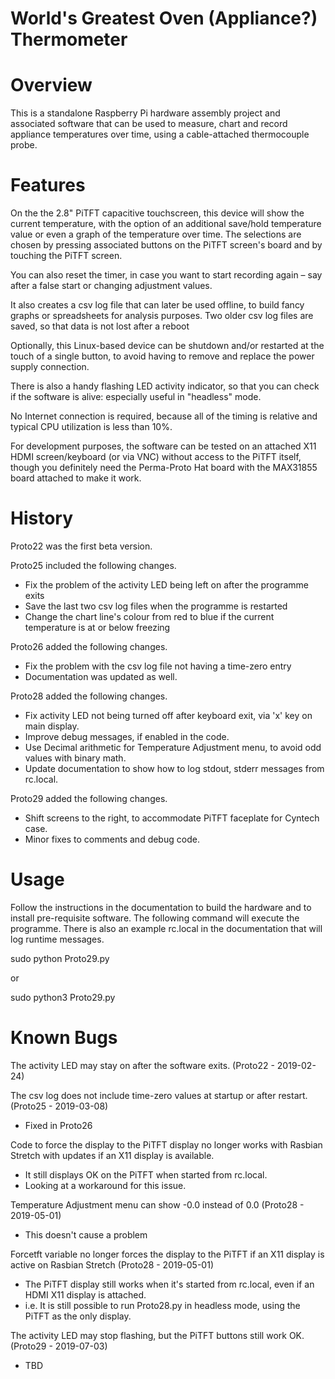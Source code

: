 # World's Greatest Oven (Appliance?) Thermometer
# Overview
This is a standalone Raspberry Pi hardware assembly project and associated software that can be used to measure, chart and record appliance temperatures over time, using a cable-attached thermocouple probe.
# Features
On the the 2.8" PiTFT capacitive touchscreen, this device will show the current temperature, with the option of an additional save/hold temperature value or even a graph of the temperature over time.
The selections are chosen by pressing associated buttons on the PiTFT screen's board and by touching the PiTFT screen.

You can also reset the timer, in case you want to start recording again – say after a false start or changing adjustment values.

It also creates a csv log file that can later be used offline, to build fancy graphs or spreadsheets for analysis purposes. Two older csv log files are saved, so that data is not lost after a reboot

Optionally, this Linux-based device can be shutdown and/or restarted at the touch of a single button, to avoid having to remove and replace the power supply connection.

There is also a handy flashing LED activity indicator, so that you can check if the software is alive: especially useful in "headless" mode.

No Internet connection is required, because all of the timing is relative and typical CPU utilization is less than 10%.

For development purposes, the software can be tested on an attached X11 HDMI screen/keyboard (or via VNC) without access to the PiTFT itself, though you definitely need the Perma-Proto Hat board with the MAX31855 board attached to make it work.
# History
Proto22 was the first beta version.

Proto25 included the following changes.
- Fix the problem of the activity LED being left on after the programme exits
- Save the last two csv log files when the programme is restarted 
- Change the chart line's colour from red to blue if the current temperature is at or below freezing

Proto26 added the following changes.
- Fix the problem with the csv log file not having a time-zero entry
- Documentation was updated as well.

Proto28 added the following changes.
- Fix activity LED not being turned off after keyboard exit, via 'x' key on main display.
- Improve debug messages, if enabled in the code.
- Use Decimal arithmetic for Temperature Adjustment menu, to avoid odd values with binary math.
- Update documentation to show how to log stdout, stderr messages from rc.local.

Proto29 added the following changes.
- Shift screens to the right, to accommodate PiTFT faceplate for Cyntech case.
- Minor fixes to comments and debug code.
# Usage
Follow the instructions in the documentation to build the hardware and to install pre-requisite software.
The following command will execute the programme.
There is also an example rc.local in the documentation that will log runtime messages.

sudo python Proto29.py

or

sudo python3 Proto29.py
# Known Bugs
The activity LED may stay on after the software exits. (Proto22 - 2019-02-24)

The csv log does not include time-zero values at startup or after restart. (Proto25 - 2019-03-08)
- Fixed in Proto26

Code to force the display to the PiTFT display no longer works with Rasbian Stretch with updates if an X11 display is available.
- It still displays OK on the PiTFT when started from rc.local.
- Looking at a workaround for this issue.

Temperature Adjustment menu can show -0.0 instead of 0.0 (Proto28 - 2019-05-01)
- This doesn't cause a problem

Forcetft variable no longer forces the display to the PiTFT if an X11 display is active on Rasbian Stretch (Proto28 - 2019-05-01)
- The PiTFT display still works when it's started from rc.local, even if an HDMI X11 display is attached.
- i.e. It is still possible to run Proto28.py in headless mode, using the PiTFT as the only display.

The activity LED may stop flashing, but the PiTFT buttons still work OK. (Proto29 - 2019-07-03)
- TBD
